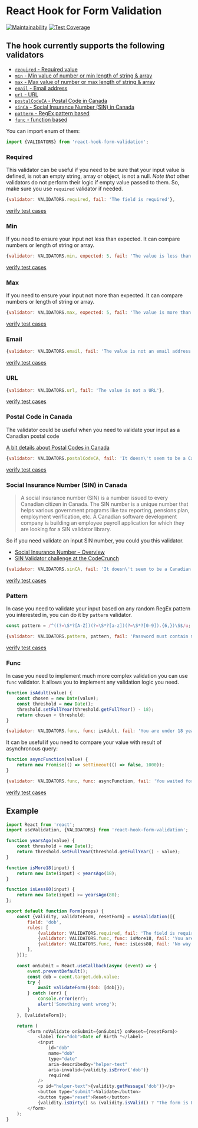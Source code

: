 # React Hook for Form Validation

[![Maintainability](https://api.codeclimate.com/v1/badges/5f8ba99d1a092fc6efb4/maintainability)](https://codeclimate.com/github/boonya/react-hook-form-validation/maintainability)
[![Test Coverage](https://api.codeclimate.com/v1/badges/5f8ba99d1a092fc6efb4/test_coverage)](https://codeclimate.com/github/boonya/react-hook-form-validation/test_coverage)

## The hook currently supports the following validators

- [`required` - Required value](#required)
- [`min` - Min value of number or min length of string & array](#min)
- [`max` - Max value of number or max length of string & array](#max)
- [`email` - Email address](#email)
- [`url` - URL](#url)
- [`postalCodeCA` - Postal Code in Canada](#postal-code-in-canada)
- [`sinCA` - Social Insurance Number (SIN) in Canada](#social-insurance-number-sin-in-canada)
- [`pattern` - RegEx pattern based](#pattern)
- [`func` - function based](#func)

You can import enum of them:

```js
import {VALIDATORS} from 'react-hook-form-validation';
```

### Required

This validator can be useful if you need to be sure that your input value is defined,
is not an empty string, array or object, is not a null.
_Note that_ other validators do not perform their logic if empty value passed to them. So, make sure you use `required` validator if needed.

```js
{validator: VALIDATORS.required, fail: 'The field is required'},
```

[verify test cases](src/validators/required.test.ts)

### Min

If you need to ensure your input not less than expected. It can compare numbers or length of string or array.

```js
{validator: VALIDATORS.min, expected: 5, fail: 'The value is less than 5'},
```

[verify test cases](src/validators/min.test.ts)

### Max

If you need to ensure your input not more than expected. It can compare numbers or length of string or array.

```js
{validator: VALIDATORS.max, expected: 5, fail: 'The value is more than 5'},
```

[verify test cases](src/validators/max.test.ts)

### Email

```js
{validator: VALIDATORS.email, fail: 'The value is not an email address'},
```

[verify test cases](src/validators/email.test.ts)

### URL

```js
{validator: VALIDATORS.url, fail: 'The value is not a URL'},
```

[verify test cases](src/validators/url.test.ts)

### Postal Code in Canada

The validator could be useful when you need to validate your input as a Canadian postal code

[A bit details about Postal Codes in Canada](https://en.wikipedia.org/wiki/Postal_codes_in_Canada)

```js
{validator: VALIDATORS.postalCodeCA, fail: 'It doesn\'t seem to be a Canadian Postal Code'},
```

[verify test cases](src/validators/postalCode-CA.test.ts)

### Social Insurance Number (SIN) in Canada

> A social insurance number (SIN) is a number issued to every Canadian citizen in Canada. The SIN number is a unique number that helps various government programs like tax reporting, pensions plan, employment verification, etc. A Canadian software development company is building an employee payroll application for which they are looking for a SIN validator library.

So if you need validate an input SIN number, you could you this validator.

- [Social Insurance Number – Overview](https://www.canada.ca/en/employment-social-development/services/sin.html)
- [SIN Validator challenge at the CodeCrunch](https://www.codercrunch.com/challenge/819302488/sin-validator)

```js
{validator: VALIDATORS.sinCA, fail: 'It doesn\'t seem to be a Canadian Social Insurance Number'},
```

[verify test cases](src/validators/sin-CA.test.ts)

### Pattern

In case you need to validate your input based on any random RegEx pattern you interested in, you can do it by `pattern` validator.

```js
const pattern = /^((?=\S*?[A-Z])(?=\S*?[a-z])(?=\S*?[0-9]).{6,})\S$/u;

{validator: VALIDATORS.pattern, pattern, fail: 'Password must contain minimum of 6 characters, at least 1 uppercase letter, 1 lowercase letter, and 1 number with no spaces.'},

```

[verify test cases](src/validators/pattern.test.ts)

### Func

In case you need to implement much more complex validation you can use `func` validator.
It allows you to implement any validation logic you need.

```js
function isAdult(value) {
    const chosen = new Date(value);
    const threshold = new Date();
    threshold.setFullYear(threshold.getFullYear() - 18);
    return chosen < threshold;
}

{validator: VALIDATORS.func, func: isAdult, fail: 'You are under 18 years old!'},
```

It can be useful if you need to compare your value with result of asynchronous query:

```js
function asyncFunction(value) {
    return new Promise(() => setTimeout(() => false, 1000));
}

{validator: VALIDATORS.func, func: asyncFunction, fail: 'You waited for an error message'},
```

[verify test cases](src/validators/func.test.ts)

## Example

```js
import React from 'react';
import useValidation, {VALIDATORS} from 'react-hook-form-validation';

function yearsAgo(value) {
    const threshold = new Date();
    return threshold.setFullYear(threshold.getFullYear() - value);
}

function isMore18(input) {
    return new Date(input) < yearsAgo(18);
}

function isLess80(input) {
    return new Date(input) >= yearsAgo(80);
};

export default function Form(props) {
    const {validity, validateForm, resetForm} = useValidation([{
        field: 'dob',
        rules: [
            {validator: VALIDATORS.required, fail: 'The field is required'},
            {validator: VALIDATORS.func, func: isMore18, fail: 'You are under 18 years old!'},
            {validator: VALIDATORS.func, func: isLess80, fail: 'No way!'},
        ],
    }]);

    const onSubmit = React.useCallback(async (event) => {
        event.preventDefault();
        const dob = event.target.dob.value;
        try {
            await validateForm({dob: [dob]});
        } catch (err) {
            console.error(err);
            alert('Something went wrong');
        }
    }, [validateForm]);

    return (
        <form noValidate onSubmit={onSubmit} onReset={resetForm}>
            <label for="dob">Date of Birth *</label>
            <input
                id="dob"
                name="dob"
                type="date"
                aria-describedby="helper-text"
                aria-invalid={validity.isError('dob')}
                required
            />
            <p id="helper-text">{validity.getMessage('dob')}</p>
            <button type="submit">Validate</button>
            <button type="reset">Reset</button>
            {validity.isDirty() && (validity.isValid() ? "The form is Form is valid" : "The form is invalid")}
        </form>
    );
}
```

